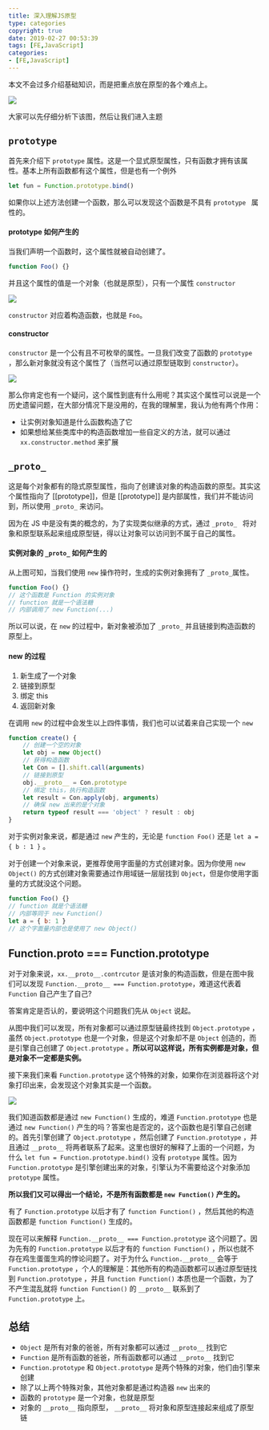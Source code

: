 ```yaml
---
title: 深入理解JS原型
type: categories
copyright: true
date: 2019-02-27 00:53:39
tags: [FE,JavaScript]
categories: 
- [FE,JavaScript]
---
```


本文不会过多介绍基础知识，而是把重点放在原型的各个难点上。

![](https://camo.githubusercontent.com/71cab2efcf6fb8401a2f0ef49443dd94bffc1373/68747470733a2f2f757365722d676f6c642d63646e2e786974752e696f2f323031382f332f31332f313632316538613962636230383732643f773d34383826683d35393026663d706e6726733d313531373232)

大家可以先仔细分析下该图，然后让我们进入主题

<!--more-->

## `prototype`
首先来介绍下 `prototype` 属性。这是一个显式原型属性，只有函数才拥有该属性。基本上所有函数都有这个属性，但是也有一个例外

```js
let fun = Function.prototype.bind()
```

如果你以上述方法创建一个函数，那么可以发现这个函数是不具有 `prototype ` 属性的。

#### prototype 如何产生的
当我们声明一个函数时，这个属性就被自动创建了。

```js
function Foo() {}
```

并且这个属性的值是一个对象（也就是原型），只有一个属性 `constructor`

![](https://camo.githubusercontent.com/6f4c44c54637dd87a083a6eced805595b6e3735e/68747470733a2f2f757365722d676f6c642d63646e2e786974752e696f2f323031382f332f31332f313632316561336462373063656430613f773d33303426683d383626663d706e6726733d3131313931)

`constructor` 对应着构造函数，也就是 `Foo`。

#### constructor
`constructor` 是一个公有且不可枚举的属性。一旦我们改变了函数的 `prototype` ，那么新对象就没有这个属性了（当然可以通过原型链取到 `constructor`）。

![](https://camo.githubusercontent.com/82e7d4306abd33940c2485c31a5eb91eb5a488bc/68747470733a2f2f757365722d676f6c642d63646e2e786974752e696f2f323031382f332f31332f313632316561613735306338373761653f773d34303826683d32303426663d706e6726733d3237333130)

那么你肯定也有一个疑问，这个属性到底有什么用呢？其实这个属性可以说是一个历史遗留问题，在大部分情况下是没用的，在我的理解里，我认为他有两个作用：

* 让实例对象知道是什么函数构造了它
* 如果想给某些类库中的构造函数增加一些自定义的方法，就可以通过 `xx.constructor.method` 来扩展

## `_proto_`
这是每个对象都有的隐式原型属性，指向了创建该对象的构造函数的原型。其实这个属性指向了 [[prototype]]，但是 [[prototype]] 是内部属性，我们并不能访问到，所以使用 `_proto_` 来访问。

因为在 JS 中是没有类的概念的，为了实现类似继承的方式，通过 `_proto_ ` 将对象和原型联系起来组成原型链，得以让对象可以访问到不属于自己的属性。

#### 实例对象的 `_proto_` 如何产生的
从上图可知，当我们使用 `new` 操作符时，生成的实例对象拥有了 `_proto_`属性。

```js
function Foo() {}
// 这个函数是 Function 的实例对象
// function 就是一个语法糖
// 内部调用了 new Function(...)
```

所以可以说，在 `new` 的过程中，新对象被添加了 `_proto_` 并且链接到构造函数的原型上。

#### new 的过程
1. 新生成了一个对象
2. 链接到原型
3. 绑定 this
4. 返回新对象

在调用 `new` 的过程中会发生以上四件事情，我们也可以试着来自己实现一个 `new`

```js
function create() {
    // 创建一个空的对象
    let obj = new Object()
    // 获得构造函数
    let Con = [].shift.call(arguments)
    // 链接到原型
	obj.__proto__ = Con.prototype
    // 绑定 this，执行构造函数
    let result = Con.apply(obj, arguments)
    // 确保 new 出来的是个对象
    return typeof result === 'object' ? result : obj
}
```

对于实例对象来说，都是通过 `new` 产生的，无论是 `function Foo()` 还是 `let a = { b : 1 }` 。

对于创建一个对象来说，更推荐使用字面量的方式创建对象。因为你使用 `new Object()` 的方式创建对象需要通过作用域链一层层找到 `Object`，但是你使用字面量的方式就没这个问题。

```js
function Foo() {}
// function 就是个语法糖
// 内部等同于 new Function()
let a = { b: 1 }
// 这个字面量内部也是使用了 new Object()
```

## Function.**proto** === Function.prototype
对于对象来说，`xx.__proto__.contrcutor` 是该对象的构造函数，但是在图中我们可以发现 `Function.__proto__ === Function.prototype`，难道这代表着 `Function` 自己产生了自己?

答案肯定是否认的，要说明这个问题我们先从 `Object` 说起。

从图中我们可以发现，所有对象都可以通过原型链最终找到 `Object.prototype` ，虽然 `Object.prototype` 也是一个对象，但是这个对象却不是 `Object` 创造的，而是引擎自己创建了 `Object.prototype` 。**所以可以这样说，所有实例都是对象，但是对象不一定都是实例。**

接下来我们来看 `Function.prototype` 这个特殊的对象，如果你在浏览器将这个对象打印出来，会发现这个对象其实是一个函数。

![](https://camo.githubusercontent.com/d72d59bb822b24a67742c8c1f7fdbe0faad7c23c/68747470733a2f2f757365722d676f6c642d63646e2e786974752e696f2f323031382f332f31342f313632323234353137666264343064633f773d34393426683d31313626663d706e6726733d3138363334)

我们知道函数都是通过 `new Function()` 生成的，难道 `Function.prototype` 也是通过 `new Function()` 产生的吗？答案也是否定的，这个函数也是引擎自己创建的。首先引擎创建了 `Object.prototype` ，然后创建了 `Function.prototype` ，并且通过 `__proto__` 将两者联系了起来。这里也很好的解释了上面的一个问题，为什么 `let fun = Function.prototype.bind()` 没有 `prototype` 属性。因为 `Function.prototype` 是引擎创建出来的对象，引擎认为不需要给这个对象添加 `prototype` 属性。

**所以我们又可以得出一个结论，不是所有函数都是 `new Function()` 产生的。**

有了 `Function.prototype` 以后才有了 `function Function()` ，然后其他的构造函数都是 `function Function()` 生成的。

现在可以来解释 `Function.__proto__ === Function.prototype` 这个问题了。因为先有的 `Function.prototype` 以后才有的 `function Function()` ，所以也就不存在鸡生蛋蛋生鸡的悖论问题了。对于为什么 `Function.__proto__` 会等于 `Function.prototype` ，个人的理解是：其他所有的构造函数都可以通过原型链找到 `Function.prototype` ，并且 `function Function()` 本质也是一个函数，为了不产生混乱就将 `function Function()` 的 `__proto__` 联系到了 `Function.prototype` 上。

## 总结
* `Object` 是所有对象的爸爸，所有对象都可以通过 `__proto__` 找到它
* `Function` 是所有函数的爸爸，所有函数都可以通过 `__proto__` 找到它
* `Function.prototype` 和 `Object.prototype` 是两个特殊的对象，他们由引擎来创建
* 除了以上两个特殊对象，其他对象都是通过构造器 `new` 出来的
* 函数的 `prototype` 是一个对象，也就是原型
* 对象的 `__proto__` 指向原型， `__proto__` 将对象和原型连接起来组成了原型链